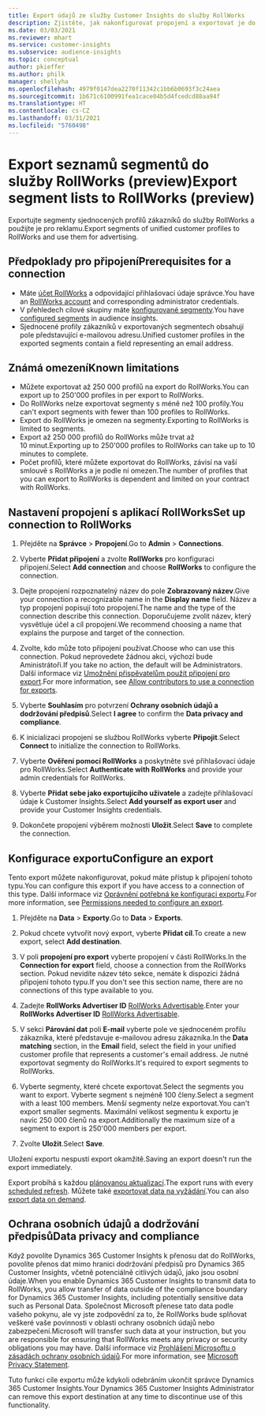 ```yaml
---
title: Export údajů ze služby Customer Insights do služby RollWorks
description: Zjistěte, jak nakonfigurovat propojení a exportovat je do služby RollWorks.
ms.date: 03/03/2021
ms.reviewer: mhart
ms.service: customer-insights
ms.subservice: audience-insights
ms.topic: conceptual
author: pkieffer
ms.author: philk
manager: shellyha
ms.openlocfilehash: 4979f0147dea2270f11342c1bb6b0693f3c24aea
ms.sourcegitcommit: 1b671c6100991fea1cace04b5d4fcedcd88aa94f
ms.translationtype: HT
ms.contentlocale: cs-CZ
ms.lasthandoff: 03/31/2021
ms.locfileid: "5760498"
---
```

# <a name="export-segment-lists-to-rollworks-preview"></a><span data-ttu-id="8998a-103">Export seznamů segmentů do služby RollWorks (preview)</span><span class="sxs-lookup"><span data-stu-id="8998a-103">Export segment lists to RollWorks (preview)</span></span>

<span data-ttu-id="8998a-104">Exportujte segmenty sjednocených profilů zákazníků do služby RollWorks a použijte je pro reklamu.</span><span class="sxs-lookup"><span data-stu-id="8998a-104">Export segments of unified customer profiles to RollWorks and use them for advertising.</span></span> 

## <a name="prerequisites-for-a-connection"></a><span data-ttu-id="8998a-105">Předpoklady pro připojení</span><span class="sxs-lookup"><span data-stu-id="8998a-105">Prerequisites for a connection</span></span>

-   <span data-ttu-id="8998a-106">Máte [účet RollWorks](https://www.rollworks.com/) a odpovídající přihlašovací údaje správce.</span><span class="sxs-lookup"><span data-stu-id="8998a-106">You have an [RollWorks account](https://www.rollworks.com/) and corresponding administrator credentials.</span></span>
-   <span data-ttu-id="8998a-107">V přehledech cílové skupiny máte [konfigurované segmenty](segments.md).</span><span class="sxs-lookup"><span data-stu-id="8998a-107">You have [configured segments](segments.md) in audience insights.</span></span>
-   <span data-ttu-id="8998a-108">Sjednocené profily zákazníků v exportovaných segmentech obsahují pole představující e-mailovou adresu.</span><span class="sxs-lookup"><span data-stu-id="8998a-108">Unified customer profiles in the exported segments contain a field representing an email address.</span></span>

## <a name="known-limitations"></a><span data-ttu-id="8998a-109">Známá omezení</span><span class="sxs-lookup"><span data-stu-id="8998a-109">Known limitations</span></span>

- <span data-ttu-id="8998a-110">Můžete exportovat až 250 000 profilů na export do RollWorks.</span><span class="sxs-lookup"><span data-stu-id="8998a-110">You can export up to 250'000 profiles in per export to RollWorks.</span></span>
- <span data-ttu-id="8998a-111">Do RollWorks nelze exportovat segmenty s méně než 100 profily.</span><span class="sxs-lookup"><span data-stu-id="8998a-111">You can't export segments with fewer than 100 profiles to RollWorks.</span></span> 
- <span data-ttu-id="8998a-112">Export do RollWorks je omezen na segmenty.</span><span class="sxs-lookup"><span data-stu-id="8998a-112">Exporting to RollWorks is limited to segments.</span></span>
- <span data-ttu-id="8998a-113">Export až 250 000 profilů do RollWorks může trvat až 10 minut.</span><span class="sxs-lookup"><span data-stu-id="8998a-113">Exporting up to 250'000 profiles to RollWorks can take up to 10 minutes to complete.</span></span> 
- <span data-ttu-id="8998a-114">Počet profilů, které můžete exportovat do RollWorks, závisí na vaší smlouvě s RollWorks a je podle ní omezen.</span><span class="sxs-lookup"><span data-stu-id="8998a-114">The number of profiles that you can export to RollWorks is dependent and limited on your contract with RollWorks.</span></span>

## <a name="set-up-connection-to-rollworks"></a><span data-ttu-id="8998a-115">Nastavení propojení s aplikací RollWorks</span><span class="sxs-lookup"><span data-stu-id="8998a-115">Set up connection to RollWorks</span></span>

1. <span data-ttu-id="8998a-116">Přejděte na **Správce** > **Propojení**.</span><span class="sxs-lookup"><span data-stu-id="8998a-116">Go to **Admin** > **Connections**.</span></span>

1. <span data-ttu-id="8998a-117">Vyberte **Přidat připojení** a zvolte **RollWorks** pro konfiguraci připojení.</span><span class="sxs-lookup"><span data-stu-id="8998a-117">Select **Add connection** and choose **RollWorks** to configure the connection.</span></span>

1. <span data-ttu-id="8998a-118">Dejte propojení rozpoznatelný název do pole **Zobrazovaný název**.</span><span class="sxs-lookup"><span data-stu-id="8998a-118">Give your connection a recognizable name in the **Display name** field.</span></span> <span data-ttu-id="8998a-119">Název a typ propojení popisují toto propojení.</span><span class="sxs-lookup"><span data-stu-id="8998a-119">The name and the type of the connection describe this connection.</span></span> <span data-ttu-id="8998a-120">Doporučujeme zvolit název, který vysvětluje účel a cíl propojení.</span><span class="sxs-lookup"><span data-stu-id="8998a-120">We recommend choosing a name that explains the purpose and target of the connection.</span></span>

1. <span data-ttu-id="8998a-121">Zvolte, kdo může toto připojení používat.</span><span class="sxs-lookup"><span data-stu-id="8998a-121">Choose who can use this connection.</span></span> <span data-ttu-id="8998a-122">Pokud neprovedete žádnou akci, výchozí bude Aministrátoři.</span><span class="sxs-lookup"><span data-stu-id="8998a-122">If you take no action, the default will be Administrators.</span></span> <span data-ttu-id="8998a-123">Další informace viz [Umožnění přispěvatelům použít připojení pro export](connections.md#allow-contributors-to-use-a-connection-for-exports).</span><span class="sxs-lookup"><span data-stu-id="8998a-123">For more information, see [Allow contributors to use a connection for exports](connections.md#allow-contributors-to-use-a-connection-for-exports).</span></span>

1. <span data-ttu-id="8998a-124">Vyberte **Souhlasím** pro potvrzení **Ochrany osobních údajů a dodržování předpisů**.</span><span class="sxs-lookup"><span data-stu-id="8998a-124">Select **I agree** to confirm the **Data privacy and compliance**.</span></span>

1. <span data-ttu-id="8998a-125">K inicializaci propojení se službou RollWorks vyberte **Připojit**.</span><span class="sxs-lookup"><span data-stu-id="8998a-125">Select **Connect** to initialize the connection to RollWorks.</span></span>

1. <span data-ttu-id="8998a-126">Vyberte **Ověření pomocí RollWorks** a poskytněte své přihlašovací údaje pro RollWorks.</span><span class="sxs-lookup"><span data-stu-id="8998a-126">Select **Authenticate with RollWorks** and provide your admin credentials for RollWorks.</span></span>

1. <span data-ttu-id="8998a-127">Vyberte **Přidat sebe jako exportujícího uživatele** a zadejte přihlašovací údaje k Customer Insights.</span><span class="sxs-lookup"><span data-stu-id="8998a-127">Select **Add yourself as export user** and provide your Customer Insights credentials.</span></span>

1. <span data-ttu-id="8998a-128">Dokončete propojení výběrem možnosti **Uložit**.</span><span class="sxs-lookup"><span data-stu-id="8998a-128">Select **Save** to complete the connection.</span></span>

## <a name="configure-an-export"></a><span data-ttu-id="8998a-129">Konfigurace exportu</span><span class="sxs-lookup"><span data-stu-id="8998a-129">Configure an export</span></span>

<span data-ttu-id="8998a-130">Tento export můžete nakonfigurovat, pokud máte přístup k připojení tohoto typu.</span><span class="sxs-lookup"><span data-stu-id="8998a-130">You can configure this export if you have access to a connection of this type.</span></span> <span data-ttu-id="8998a-131">Další informace viz [Oprávnění potřebná ke konfiguraci exportu](export-destinations.md#set-up-a-new-export).</span><span class="sxs-lookup"><span data-stu-id="8998a-131">For more information, see [Permissions needed to configure an export](export-destinations.md#set-up-a-new-export).</span></span>

1. <span data-ttu-id="8998a-132">Přejděte na **Data** > **Exporty**.</span><span class="sxs-lookup"><span data-stu-id="8998a-132">Go to **Data** > **Exports**.</span></span>

1. <span data-ttu-id="8998a-133">Pokud chcete vytvořit nový export, vyberte **Přidat cíl**.</span><span class="sxs-lookup"><span data-stu-id="8998a-133">To create a new export, select **Add destination**.</span></span>

1. <span data-ttu-id="8998a-134">V poli **propojení pro export** vyberte propojení v části RollWorks.</span><span class="sxs-lookup"><span data-stu-id="8998a-134">In the **Connection for export** field, choose a connection from the RollWorks section.</span></span> <span data-ttu-id="8998a-135">Pokud nevidíte název této sekce, nemáte k dispozici žádná připojení tohoto typu.</span><span class="sxs-lookup"><span data-stu-id="8998a-135">If you don't see this section name, there are no connections of this type available to you.</span></span>

1. <span data-ttu-id="8998a-136">Zadejte **RollWorks Advertiser ID** [RollWorks Advertisable](https://help.adroll.com/hc/articles/212011838-Advertiser-Profiles).</span><span class="sxs-lookup"><span data-stu-id="8998a-136">Enter your **RollWorks Advertiser ID** [RollWorks Advertisable](https://help.adroll.com/hc/articles/212011838-Advertiser-Profiles).</span></span>

3. <span data-ttu-id="8998a-137">V sekci **Párování dat** poli **E-mail** vyberte pole ve sjednoceném profilu zákazníka, které představuje e-mailovou adresu zákazníka.</span><span class="sxs-lookup"><span data-stu-id="8998a-137">In the **Data matching** section, in the **Email** field, select the field in your unified customer profile that represents a customer's email address.</span></span> <span data-ttu-id="8998a-138">Je nutné exportovat segmenty do RollWorks.</span><span class="sxs-lookup"><span data-stu-id="8998a-138">It's required to export segments to RollWorks.</span></span>

1. <span data-ttu-id="8998a-139">Vyberte segmenty, které chcete exportovat.</span><span class="sxs-lookup"><span data-stu-id="8998a-139">Select the segments you want to export.</span></span> <span data-ttu-id="8998a-140">Vyberte segment s nejméně 100 členy.</span><span class="sxs-lookup"><span data-stu-id="8998a-140">Select a segment with a least 100 members.</span></span> <span data-ttu-id="8998a-141">Menší segmenty nelze exportovat.</span><span class="sxs-lookup"><span data-stu-id="8998a-141">You can't export smaller segments.</span></span> <span data-ttu-id="8998a-142">Maximální velikost segmentu k exportu je navíc 250 000 členů na export.</span><span class="sxs-lookup"><span data-stu-id="8998a-142">Additionally the maximum size of a segment to export is 250'000 members per export.</span></span> 

1. <span data-ttu-id="8998a-143">Zvolte **Uložit**.</span><span class="sxs-lookup"><span data-stu-id="8998a-143">Select **Save**.</span></span>

<span data-ttu-id="8998a-144">Uložení exportu nespustí export okamžitě.</span><span class="sxs-lookup"><span data-stu-id="8998a-144">Saving an export doesn't run the export immediately.</span></span>

<span data-ttu-id="8998a-145">Export probíhá s každou [plánovanou aktualizací](system.md#schedule-tab).</span><span class="sxs-lookup"><span data-stu-id="8998a-145">The export runs with every [scheduled refresh](system.md#schedule-tab).</span></span> <span data-ttu-id="8998a-146">Můžete také [exportovat data na vyžádání](export-destinations.md#run-exports-on-demand).</span><span class="sxs-lookup"><span data-stu-id="8998a-146">You can also [export data on demand](export-destinations.md#run-exports-on-demand).</span></span> 


## <a name="data-privacy-and-compliance"></a><span data-ttu-id="8998a-147">Ochrana osobních údajů a dodržování předpisů</span><span class="sxs-lookup"><span data-stu-id="8998a-147">Data privacy and compliance</span></span>

<span data-ttu-id="8998a-148">Když povolíte Dynamics 365 Customer Insights k přenosu dat do RollWorks, povolíte přenos dat mimo hranici dodržování předpisů pro Dynamics 365 Customer Insights, včetně potenciálně citlivých údajů, jako jsou osobní údaje.</span><span class="sxs-lookup"><span data-stu-id="8998a-148">When you enable Dynamics 365 Customer Insights to transmit data to RollWorks, you allow transfer of data outside of the compliance boundary for Dynamics 365 Customer Insights, including potentially sensitive data such as Personal Data.</span></span> <span data-ttu-id="8998a-149">Společnost Microsoft přenese tato data podle vašeho pokynu, ale vy jste zodpovědní za to, že RollWorks bude splňovat veškeré vaše povinnosti v oblasti ochrany osobních údajů nebo zabezpečení.</span><span class="sxs-lookup"><span data-stu-id="8998a-149">Microsoft will transfer such data at your instruction, but you are responsible for ensuring that RollWorks meets any privacy or security obligations you may have.</span></span> <span data-ttu-id="8998a-150">Další informace viz [Prohlášení Microsoftu o zásadách ochrany osobních údajů](https://go.microsoft.com/fwlink/?linkid=396732).</span><span class="sxs-lookup"><span data-stu-id="8998a-150">For more information, see [Microsoft Privacy Statement](https://go.microsoft.com/fwlink/?linkid=396732).</span></span>

<span data-ttu-id="8998a-151">Tuto funkci cíle exportu může kdykoli odebráním ukončit správce Dynamics 365 Customer Insights.</span><span class="sxs-lookup"><span data-stu-id="8998a-151">Your Dynamics 365 Customer Insights Administrator can remove this export destination at any time to discontinue use of this functionality.</span></span>
